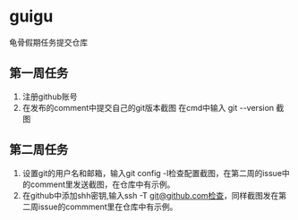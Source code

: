 # guigu
龟骨假期任务提交仓库
## 第一周任务
1. 注册github账号
2. 在发布的comment中提交自己的git版本截图
   在cmd中输入 git --version
   截图


## 第二周任务
1. 设置git的用户名和邮箱，输入git config -l检查配置截图，在第二周的issue中的comment里发送截图，在仓库中有示例。
2. 在github中添加shh密钥,输入ssh -T git@github.com检查，同样截图发在第二周issue的commment里在仓库中有示例。


